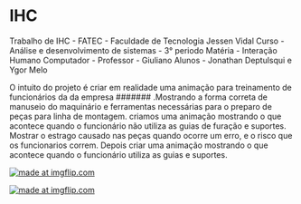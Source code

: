 # IHC
Trabalho de IHC - FATEC - Faculdade de Tecnologia Jessen Vidal Curso - Análise e desenvolvimento de sistemas - 3° periodo Matéria - Interação Humano Computador - Professor - Giuliano Alunos - Jonathan Deptulsqui e Ygor Melo

O intuito do projeto é criar em realidade uma animação para treinamento de funcionários da da empresa ####### .Mostrando a forma correta de manuseio do maquinário e ferramentas necessárias para o preparo de peças para linha de montagem.
criamos uma animação mostrando o que acontece quando o funcionário não utiliza as guias de furação e suportes.
Mostrar o estrago causado nas peças quando ocorre um erro, e o risco que os funcionarios correm.
Depois criar uma animação mostrando o que acontece quando o funcionário utiliza as guias e suportes.



<a href="https://imgflip.com/gif/3ijyhu"><img src="https://i.imgflip.com/3ijyhu.gif" title="made at imgflip.com"/></a>

<a href="https://imgflip.com/gif/3ijza5"><img src="https://i.imgflip.com/3ijza5.gif" title="made at imgflip.com"/></a>
